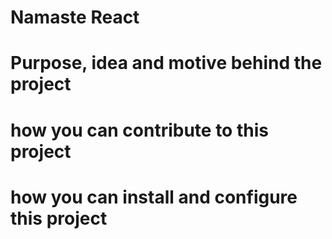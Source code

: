 # Namaste React 
# Purpose, idea and motive behind the project
# how you can contribute to this project
# how you can install and configure this project
